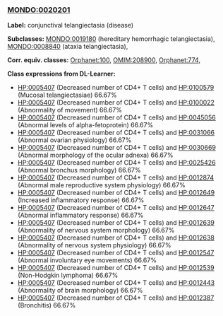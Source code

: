 
### [MONDO:0020201](http://purl.obolibrary.org/obo/MONDO_0020201)
**Label:** conjunctival telangiectasia (disease)

**Subclasses:** [MONDO:0019180](http://purl.obolibrary.org/obo/MONDO_0019180) (hereditary hemorrhagic telangiectasia), [MONDO:0008840](http://purl.obolibrary.org/obo/MONDO_0008840) (ataxia telangiectasia), 

**Corr. equiv. classes:** [Orphanet:100](http://www.orpha.net/ORDO/Orphanet_100), [OMIM:208900](http://purl.obolibrary.org/obo/OMIM_208900), [Orphanet:774](http://www.orpha.net/ORDO/Orphanet_774), 

**Class expressions from DL-Learner:**

- [HP:0005407](http://purl.obolibrary.org/obo/HP_0005407) (Decreased number of CD4+ T cells) and [HP:0100579](http://purl.obolibrary.org/obo/HP_0100579) (Mucosal telangiectasiae) 66.67%
- [HP:0005407](http://purl.obolibrary.org/obo/HP_0005407) (Decreased number of CD4+ T cells) and [HP:0100022](http://purl.obolibrary.org/obo/HP_0100022) (Abnormality of movement) 66.67%
- [HP:0005407](http://purl.obolibrary.org/obo/HP_0005407) (Decreased number of CD4+ T cells) and [HP:0045056](http://purl.obolibrary.org/obo/HP_0045056) (Abnormal levels of alpha-fetoprotein) 66.67%
- [HP:0005407](http://purl.obolibrary.org/obo/HP_0005407) (Decreased number of CD4+ T cells) and [HP:0031066](http://purl.obolibrary.org/obo/HP_0031066) (Abnormal ovarian physiology) 66.67%
- [HP:0005407](http://purl.obolibrary.org/obo/HP_0005407) (Decreased number of CD4+ T cells) and [HP:0030669](http://purl.obolibrary.org/obo/HP_0030669) (Abnormal morphology of the ocular adnexa) 66.67%
- [HP:0005407](http://purl.obolibrary.org/obo/HP_0005407) (Decreased number of CD4+ T cells) and [HP:0025426](http://purl.obolibrary.org/obo/HP_0025426) (Abnormal bronchus morphology) 66.67%
- [HP:0005407](http://purl.obolibrary.org/obo/HP_0005407) (Decreased number of CD4+ T cells) and [HP:0012874](http://purl.obolibrary.org/obo/HP_0012874) (Abnormal male reproductive system physiology) 66.67%
- [HP:0005407](http://purl.obolibrary.org/obo/HP_0005407) (Decreased number of CD4+ T cells) and [HP:0012649](http://purl.obolibrary.org/obo/HP_0012649) (Increased inflammatory response) 66.67%
- [HP:0005407](http://purl.obolibrary.org/obo/HP_0005407) (Decreased number of CD4+ T cells) and [HP:0012647](http://purl.obolibrary.org/obo/HP_0012647) (Abnormal inflammatory response) 66.67%
- [HP:0005407](http://purl.obolibrary.org/obo/HP_0005407) (Decreased number of CD4+ T cells) and [HP:0012639](http://purl.obolibrary.org/obo/HP_0012639) (Abnormality of nervous system morphology) 66.67%
- [HP:0005407](http://purl.obolibrary.org/obo/HP_0005407) (Decreased number of CD4+ T cells) and [HP:0012638](http://purl.obolibrary.org/obo/HP_0012638) (Abnormality of nervous system physiology) 66.67%
- [HP:0005407](http://purl.obolibrary.org/obo/HP_0005407) (Decreased number of CD4+ T cells) and [HP:0012547](http://purl.obolibrary.org/obo/HP_0012547) (Abnormal involuntary eye movements) 66.67%
- [HP:0005407](http://purl.obolibrary.org/obo/HP_0005407) (Decreased number of CD4+ T cells) and [HP:0012539](http://purl.obolibrary.org/obo/HP_0012539) (Non-Hodgkin lymphoma) 66.67%
- [HP:0005407](http://purl.obolibrary.org/obo/HP_0005407) (Decreased number of CD4+ T cells) and [HP:0012443](http://purl.obolibrary.org/obo/HP_0012443) (Abnormality of brain morphology) 66.67%
- [HP:0005407](http://purl.obolibrary.org/obo/HP_0005407) (Decreased number of CD4+ T cells) and [HP:0012387](http://purl.obolibrary.org/obo/HP_0012387) (Bronchitis) 66.67%



